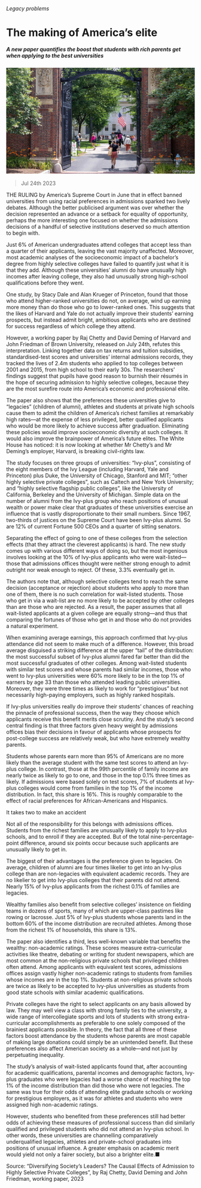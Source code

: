 ###### Legacy problems

# The making of America’s elite 

##### A new paper quantifies the boost that students with rich parents get when applying to the best universities 

![image](images/20230729_USP502.jpg) 

> Jul 24th 2023 

THE RULING by America’s Supreme Court in June that in effect banned universities from using racial preferences in admissions sparked two lively debates. Although the better publicised argument was over whether the decision represented an advance or a setback for equality of opportunity, perhaps the more interesting one focused on whether the admissions decisions of a handful of selective institutions deserved so much attention to begin with.

Just 6% of American undergraduates attend colleges that accept less than a quarter of their applicants, leaving the vast majority unaffected. Moreover, most academic analyses of the socioeconomic impact of a bachelor’s degree from highly selective colleges have failed to quantify just what it is that they add. Although these universities’ alumni do have unusually high incomes after leaving college, they also had unusually strong high-school qualifications before they went.

One study, by Stacy Dale and Alan Krueger of Princeton, found that those who attend higher-ranked universities do not, on average, wind up earning more money than do those who go to lower-ranked ones. This suggests that the likes of Harvard and Yale do not actually improve their students’ earning prospects, but instead admit bright, ambitious applicants who are destined for success regardless of which college they attend. 

However, a working paper by Raj Chetty and David Deming of Harvard and John Friedman of Brown University, released on July 24th, refutes this interpretation. Linking together data on tax returns and tuition subsidies, standardised-test scores and universities’ internal admissions records, they tracked the lives of 2.4m students who applied to top colleges between 2001 and 2015, from high school to their early 30s. The researchers’ findings suggest that pupils have good reason to burnish their résumés in the hope of securing admission to highly selective colleges, because they are the most surefire route into America’s economic and professional elite.



The paper also shows that the preferences these universities give to “legacies” (children of alumni), athletes and students at private high schools cause them to admit the children of America’s richest families at remarkably high rates—at the expense of less privileged, better qualified applicants who would be more likely to achieve success after graduation. Eliminating these policies would improve socioeconomic diversity at such colleges. It would also improve the brainpower of America’s future elites. The White House has noticed: it is now looking at whether Mr Chetty’s and Mr Deming’s employer, Harvard, is breaking civil-rights law.

The study focuses on three groups of universities: “Ivy-plus”, consisting of the eight members of the Ivy League (including Harvard, Yale and Princeton) plus Duke, the University of Chicago, Stanford and MIT; “other highly selective private colleges”, such as Caltech and New York University; and “highly selective flagship public colleges”, like the University of California, Berkeley and the University of Michigan. Simple data on the number of alumni from the Ivy-plus group who reach positions of unusual wealth or power make clear that graduates of these universities exercise an influence that is vastly disproportionate to their small numbers. Since 1967, two-thirds of justices on the Supreme Court have been Ivy-plus alumni. So are 12% of current Fortune 500 CEOs and a quarter of sitting senators.

Separating the effect of going to one of these colleges from the selection effects (that they attract the cleverest applicants) is hard. The new study comes up with various different ways of doing so, but the most ingenious involves looking at the 10% of Ivy-plus applicants who were wait-listed—those that admissions offices thought were neither strong enough to admit outright nor weak enough to reject. Of these, 3.3% eventually get in.

The authors note that, although selective colleges tend to reach the same decision (acceptance or rejection) about students who apply to more than one of them, there is no such correlation for wait-listed students. Those who get in via a wait-list are no more likely to be accepted by other colleges than are those who are rejected. As a result, the paper assumes that all wait-listed applicants at a given college are equally strong—and thus that comparing the fortunes of those who get in and those who do not provides a natural experiment.

When examining average earnings, this approach confirmed that Ivy-plus attendance did not seem to make much of a difference. However, this broad average disguised a striking difference at the upper “tail” of the distribution: the most successful subset of Ivy-plus alumni fared far better than did the most successful graduates of other colleges. Among wait-listed students with similar test scores and whose parents had similar incomes, those who went to Ivy-plus universities were 60% more likely to be in the top 1% of earners by age 33 than those who attended leading public universities. Moreover, they were three times as likely to work for “prestigious” but not necessarily high-paying employers, such as highly ranked hospitals.



If Ivy-plus universities really do improve their students’ chances of reaching the pinnacle of professional success, then the way they choose which applicants receive this benefit merits close scrutiny. And the study’s second central finding is that three factors given heavy weight by admissions offices bias their decisions in favour of applicants whose prospects for post-college success are relatively weak, but who have extremely wealthy parents.

Students whose parents earn more than 95% of Americans are no more likely than the average student with the same test scores to attend an Ivy-plus college. In contrast, those at the 99th percentile of family income are nearly twice as likely to go to one, and those in the top 0.1% three times as likely. If admissions were based solely on test scores, 7% of students at Ivy-plus colleges would come from families in the top 1% of the income distribution. In fact, this share is 16%. This is roughly comparable to the effect of racial preferences for African-Americans and Hispanics.

It takes two to make an accident

Not all of the responsibility for this belongs with admissions offices. Students from the richest families are unusually likely to apply to Ivy-plus schools, and to enroll if they are accepted. But of the total nine-percentage-point difference, around six points occur because such applicants are unusually likely to get in.

The biggest of their advantages is the preference given to legacies. On average, children of alumni are four times likelier to get into an Ivy-plus college than are non-legacies with equivalent academic records. They are no likelier to get into Ivy-plus colleges that their parents did not attend. Nearly 15% of Ivy-plus applicants from the richest 0.1% of families are legacies.

Wealthy families also benefit from selective colleges’ insistence on fielding teams in dozens of sports, many of which are upper-class pastimes like rowing or lacrosse. Just 5% of Ivy-plus students whose parents land in the bottom 60% of the income distribution are recruited athletes. Among those from the richest 1% of households, this share is 13%.

The paper also identifies a third, less well-known variable that benefits the wealthy: non-academic ratings. These scores measure extra-curricular activities like theatre, debating or writing for student newspapers, which are most common at the non-religious private schools that privileged children often attend. Among applicants with equivalent test scores, admissions offices assign vastly higher non-academic ratings to students from families whose incomes are in the top 1%. Students at non-religious private schools are twice as likely to be accepted to Ivy-plus universities as students from good state schools with similar academic qualifications.

Private colleges have the right to select applicants on any basis allowed by law. They may well view a class with strong family ties to the university, a wide range of intercollegiate sports and lots of students with strong extra-curricular accomplishments as preferable to one solely composed of the brainiest applicants possible. In theory, the fact that all three of these factors boost attendance by the students whose parents are most capable of making large donations could simply be an unintended benefit. But these preferences also affect American society as a whole—and not just by perpetuating inequality.

The study’s analysis of wait-listed applicants found that, after accounting for academic qualifications, parental incomes and demographic factors, Ivy-plus graduates who were legacies had a worse chance of reaching the top 1% of the income distribution than did those who were not legacies. The same was true for their odds of attending elite graduate schools or working for prestigious employers, as it was for athletes and students who were assigned high non-academic ratings.

However, students who benefited from these preferences still had better odds of achieving these measures of professional success than did similarly qualified and privileged students who did not attend an Ivy-plus school. In other words, these universities are channelling comparatively underqualified legacies, athletes and private-school graduates into positions of unusual influence. A greater emphasis on academic merit would yield not only a fairer society, but also a brighter elite.■


Source: “Diversifying Society’s Leaders? The Causal Effects of Admission to Highly Selective Private Colleges”, by Raj Chetty, David Deming and John Friedman, working paper, 2023

